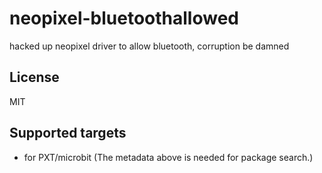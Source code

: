 # neopixel-bluetoothallowed

hacked up neopixel driver to allow bluetooth, corruption be damned

## License

MIT

## Supported targets

* for PXT/microbit
(The metadata above is needed for package search.)

